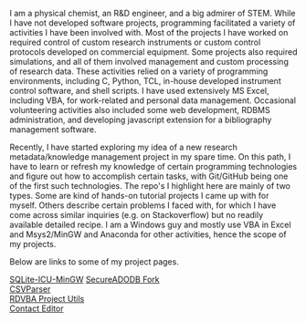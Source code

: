 I am a physical chemist, an R&D engineer, and a big admirer of STEM. While I have not developed software projects, programming facilitated a variety of activities I have been involved with. Most of the projects I have worked on required control of custom research instruments or custom control protocols developed on commercial equipment. Some projects also required simulations, and all of them involved management and custom processing of research data. These activities relied on a variety of programming environments, including C, Python, TCL, in-house developed instrument control software, and shell scripts. I have used extensively MS Excel, including VBA, for work-related and personal data management. Occasional volunteering activities also included some web development, RDBMS administration, and developing javascript extension for a bibliography management software.

Recently, I have started exploring my idea of a new research metadata/knowledge management project in my spare time. On this path, I have to learn or refresh my knowledge of certain programming technologies and figure out how to accomplish certain tasks, with Git/GitHub being one of the first such technologies. The repo's I highlight here are mainly of two types. Some are kind of hands-on tutorial projects I came up with for myself. Others describe certain problems I faced with, for which I have come across similar inquiries (e.g. on Stackoverflow) but no readily available detailed recipe. I am a Windows guy and mostly use VBA in Excel and Msys2/MinGW and Anaconda for other activities, hence the scope of my projects.

Below are links to some of my project pages.

[SQLite-ICU-MinGW](https://pchemguy.github.io/SQLite-ICU-MinGW)
[SecureADODB Fork](https://pchemguy.github.io/RDVBA-examples)  
[CSVParser](https://pchemguy.github.io/CSVParser)  
[RDVBA Project Utils](https://pchemguy.github.io/RDVBA-Project-Utils)  
[Contact Editor](https://pchemguy.github.io/ContactEditor)  